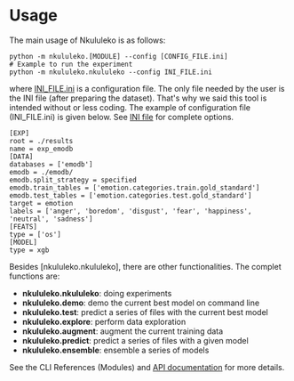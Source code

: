 # Usage

The main usage of Nkululeko is as follows:

``` {bash}
python -m nkululeko.[MODULE] --config [CONFIG_FILE.ini]
# Example to run the experiment
python -m nkululeko.nkululeko --config INI_FILE.ini
```

where [INI\_FILE.ini](ini_file.md) is a configuration file. The only file
needed by the user is the INI file (after preparing the dataset).
That\'s why we said this tool is intended without or less coding. The
example of configuration file (INI\_FILE.ini) is given below. See [INI
file](ini_file.md) for complete options.

``` {ini}
[EXP]
root = ./results
name = exp_emodb
[DATA]
databases = ['emodb']
emodb = ./emodb/
emodb.split_strategy = specified
emodb.train_tables = ['emotion.categories.train.gold_standard']
emodb.test_tables = ['emotion.categories.test.gold_standard']
target = emotion
labels = ['anger', 'boredom', 'disgust', 'fear', 'happiness', 'neutral', 'sadness']
[FEATS]
type = ['os']
[MODEL]
type = xgb
```

Besides [nkululeko.nkululeko], there are other functionalities. The complet functions are:

-   **nkululeko.nkululeko**: doing experiments
-   **nkululeko.demo**: demo the current best model on command line
-   **nkululeko.test**: predict a series of files with the current
    best model
-   **nkululeko.explore**: perform data exploration
-   **nkululeko.augment**: augment the current training data
-   **nkululeko.predict**: predict a series of files with a given model
-   **nkululeko.ensemble**: ensemble a series of models

See the CLI References (Modules) and [API documentation](ini_file.md) for more details.